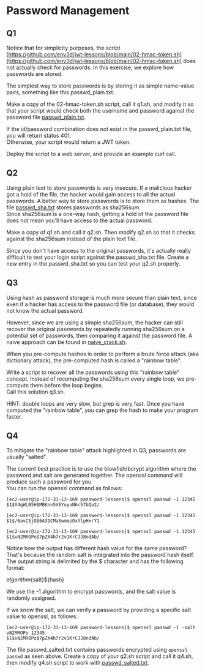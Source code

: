 # Password Management

## Q1
Notice that for simplicity purposes, the script 
[https://github.com/env3d/jwt-lessons/blob/main/02-hmac-token.sh](https://github.com/env3d/jwt-lessons/blob/main/02-hmac-token.sh)
does not actually check for passwords.  In this exercise, we explore how passwords are stored.

The simplest way to store passwords is by storing it as simple name-value pairs, something like this passwd_plain.txt.

Make a copy of the 02-hmac-token.sh script, call it q1.sh, and modify it so that your script would check both the 
username and password against the password file [passwd_plain.txt](passwd_plain.txt.).

If the id/password combination does not exist in the passwd_plain.txt file, you will return status 401.  
Otherwise, your script would return a JWT token.

Deploy the script to a web server, and provide an example curl call.

## Q2
Using plain text to store passwords is very insecure.  If a malicious hacker got a hold of the file, 
the hacker would gain access to all the actual passwords.  A better way to store passwords is to store 
them as hashes.  The file [passwd_sha.txt](passwd_sha.txt) stores passwords as sha256sum.  
Since sha256sum is a one-way hash, getting a hold of the password file does not mean you’ll have access 
to the actual password.

Make a copy of q1.sh and call it q2.sh.  Then modify q2.sh so that it checks against the sha256sum instead 
of the plain text file.

Since you don't have access to the original passwords, it's actually really difficult to test your login script 
against the passwd_sha.txt file.  Create a new entry in the passwd_sha.txt so you can test your q2.sh properly.  

## Q3
Using hash as password storage is much more secure than plain text, since even if a hacker has access to the password 
file (or database), they would not know the actual password. 

However, since we are using a simple sha256sum, the hacker can still recover the original passwords by repeatedly 
running sha256sum on a potential set of passwords, then comparing it against the password file.  A naive 
approach can be found in [naive_crack.sh](naive_crack.sh).

When you pre-compute hashes in order to perform a brute force attack (aka dictionary attack), the 
pre-computed hash is called a "rainbow table".  

Write a script to recover all the passwords using this "rainbow table" concept.
Instead of recomputing the sha256sum every single loop, we pre-compute them before the loop begins.  
Call this solution q3.sh.

HINT: double loops are very slow, but grep is very fast.  Once you have computed the "rainbow table", 
you can grep the hash to make your program faster.

## Q4
To mitigate the "rainbow table" attack highlighted in Q3, passwords are usually "salted".

The current best practice is to use the blowfish/bcrypt algorithm where the password and 
salt are generated together.  The openssl command will produce such a password for you.  
You can run the openssl command as follows:

```
[ec2-user@ip-172-31-13-169 password-lessons]$ openssl passwd -1 12345
$1$X4gWLB5H$MBKnn5VEYuyoN6cS7bQo2/

[ec2-user@ip-172-31-13-169 password-lessons]$ openssl passwd -1 12345
$1$/6avCSjQ$6A31CMaSwmmzOxYlpHxrY1

[ec2-user@ip-172-31-13-169 password-lessons]$ openssl passwd -1 12345
$1$vN2MROPo$7pZX4h7r2v1KrCJJ8ndAb/
```

Notice how the output has different hash value for the same password?  That's because the random 
salt is integrated into the password hash itself.  The output string is delimited by the $ character and
has the following format:

${algorithm}${salt}${hash}

We use the -1 algorithm to encrypt passwords, and the salt value is randomly assigned.

If we know the salt, we can verify a password by providing a specific salt value to openssl,
as follows:

```
[ec2-user@ip-172-31-13-169 password-lessons]$ openssl passwd -1 -salt vN2MROPo 12345
$1$vN2MROPo$7pZX4h7r2v1KrCJJ8ndAb/
```

The file passwd_salted.txt contains passwords encrypted using `openssl passwd` as seen above.  Create a copy of your q2.sh 
script and call it q4.sh, then modify q4.sh script to work with [passwd_salted.txt](passwd_salted.txt).

